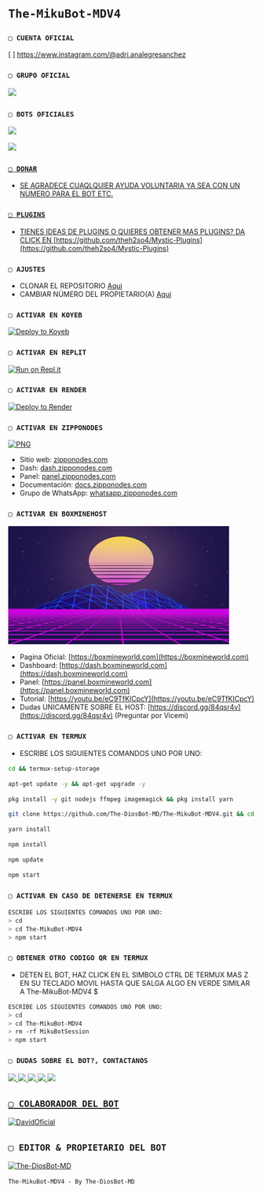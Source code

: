 # `The-MikuBot-MDV4` 

### `▢ CUENTA OFICIAL`

[  ] https://www.instagram.com/@adri.analegresanchez

### `▢ GRUPO OFICIAL`

<a href="https://chat.whatsapp.com/C92isvspFcXCtqv2PqCfHI" target="blank"><img src="https://img.shields.io/badge/GRUPO_DE_SOPORTE_(ES)-25D366?style=for-the-badge&logo=whatsapp&logoColor=white" /></a>

 ### `▢ BOTS OFICIALES`

<a href="https://api.whatsapp.com/send/?phone=595994825505&text=/estado&type=phone_number&app_absent=0" target="blank"><img src="https://img.shields.io/badge/BOT_OFICIAL_1_(INACTIVO)-25D366?style=for-the-badge&logo=whatsapp&logoColor=white" />

<a href="https://api.whatsapp.com/send/?phone=595982216131&text=/estado&type=phone_number&app_absent=0" target="blank"><img src="https://img.shields.io/badge/BOT_OFICIAL_2_(INACTIVO)-25D366?style=for-the-badge&logo=whatsapp&logoColor=white" />

### `▢ DONAR`
- SE AGRADECE CUAQLQUIER AYUDA VOLUNTARIA YA SEA CON UN NUMERO PARA EL BOT ETC.

### `▢ PLUGINS`
- TIENES IDEAS DE PLUGINS O QUIERES OBTENER MAS PLUGINS? DA CLICK EN [https://github.com/theh2so4/Mystic-Plugins](https://github.com/theh2so4/Mystic-Plugins)

### `▢ AJUSTES`
- CLONAR EL REPOSITORIO [Aqui](https://github.com/The-DiosBot-MD/The-MikuBot-MDV4/fork)
- CAMBIAR NÚMERO DEL PROPIETARIO(A) [Aqui](https://github.com/The-DiosBot-MD/The-MikuBot-MDV4/blob/master/config.js)
  
### `▢ ACTIVAR EN KOYEB`

[![Deploy to Koyeb](https://www.koyeb.com/static/images/deploy/button.svg)](https://app.koyeb.com/deploy?type=git&repository=https://github.com/The-DiosBot-MD/The-MikuBot-MDV4&branch=master&name=mysticbot)
  
### `▢ ACTIVAR EN REPLIT`

[![Run on Repl.it](https://repl.it/badge/github/The-DiosBot-MD/The-MikuBot-MDV4)](https://repl.it/github/The-DiosBot-MD/The-MikuBot-MDV4) 
  
### `▢ ACTIVAR EN RENDER`

[![Deploy to Render](https://render.com/images/deploy-to-render-button.svg)](https://dashboard.render.com/blueprint/new?repo=https%3A%2F%2Fgithub.com%2FThe-DiosBot-MD%2FThe-MikuBot-MDV4) 

### `▢ ACTIVAR EN ZIPPONODES`
<a href="https://www.zipponodes.com"><img src="https://cdn.zipponodes.com/zipponodes/logos/logo_zipponodes_transparent2.png" width="350" height="130" alt="PNG"/></a>
- Sitio web: [zipponodes.com](https://www.zipponodes.com)
- Dash: [dash.zipponodes.com](https://dash.zipponodes.com)
- Panel: [panel.zipponodes.com](https://panel.zipponodes.com)
- Documentación: [docs.zipponodes.com](https://docs.zipponodes.com)
- Grupo de WhatsApp: [whatsapp.zipponodes.com](https://whatsapp.zipponodes.com)

### `▢ ACTIVAR EN BOXMINEHOST`
<a href="https://boxmineworld.com"><img src="https://raw.githubusercontent.com/BrunoSobrino/TheMystic-Bot-MD/master/src/Pre%20Bot%20Publi.png" width="450" height="240" alt="JPG"/></a>
- Pagina Oficial: [https://boxmineworld.com](https://boxmineworld.com)
- Dashboard: [https://dash.boxmineworld.com](https://dash.boxmineworld.com)
- Panel: [https://panel.boxmineworld.com](https://panel.boxmineworld.com)
- Tutorial: [https://youtu.be/eC9TfKICpcY](https://youtu.be/eC9TfKICpcY)
- Dudas UNICAMENTE SOBRE EL HOST: [https://discord.gg/84qsr4v](https://discord.gg/84qsr4v) (Preguntar por Vicemi)

### `▢ ACTIVAR EN TERMUX` 
- ESCRIBE LOS SIGUIENTES COMANDOS UNO POR UNO:
```bash
cd && termux-setup-storage
```

```bash
apt-get update -y && apt-get upgrade -y
```

```bash
pkg install -y git nodejs ffmpeg imagemagick && pkg install yarn 
```

```bash
git clone https://github.com/The-DiosBot-MD/The-MikuBot-MDV4.git && cd The-MikuBot-MDV4
```

```bash
yarn install
```

```bash
npm install
```

```bash
npm update
```

```bash
npm start
```

### `▢ ACTIVAR EN CASO DE DETENERSE EN TERMUX`
```bash
ESCRIBE LOS SIGUIENTES COMANDOS UNO POR UNO:
> cd 
> cd The-MikuBot-MDV4
> npm start
```

### `▢ OBTENER OTRO CODIGO QR EN TERMUX`
- DETEN EL BOT, HAZ CLICK EN EL SIMBOLO CTRL DE TERMUX MAS Z EN SU TECLADO MOVIL HASTA QUE SALGA ALGO EN VERDE SIMILAR A The-MikuBot-MDV4 $  
```bash
ESCRIBE LOS SIGUIENTES COMANDOS UNO POR UNO:
> cd 
> cd The-MikuBot-MDV4
> rm -rf MikuBotSession
> npm start
```
 ### `▢ DUDAS SOBRE EL BOT?, CONTACTANOS`
<a href="http://wa.me/595994836199" target="blank"><img src="https://img.shields.io/badge/Adrian Oficial-25D366?style=for-the-badge&logo=whatsapp&logoColor=white" />
<a href="http://wa.me/595986637644" target="blank"><img src="https://img.shields.io/badge/COLAB.1-25D366?style=for-the-badge&logo=whatsapp&logoColor=white" />
<a href="http://wa.me/595971253989" target="blank"><img src="https://img.shields.io/badge/COLAB.2-25D366?style=for-the-badge&logo=whatsapp&logoColor=white" />
<a href="http://wa.me/595982216131" target="blank"><img src="https://img.shields.io/badge/COLAB.3-25D366?style=for-the-badge&logo=whatsapp&logoColor=white" />
<a href="http://wa.me/595994825505" target="blank"><img src="https://img.shields.io/badge/COLAB.4-25D366?style=for-the-badge&logo=whatsapp&logoColor=white" />

## `▢ COLABORADOR DEL BOT` 
<a href="https://github.com/DavidOficial"><img src="https://github.com/DavidOficial.png" width="100" height="100" alt="DavidOficial"/></a>

## `▢ EDITOR & PROPIETARIO DEL BOT` 
<a href="https://github.com/The-DiosBot-MD"><img src="https://github.com/The-DiosBot-MD.png" width="250" height="250" alt="The-DiosBot-MD"/></a>
  
`The-MikuBot-MDV4 - By The-DiosBot-MD`